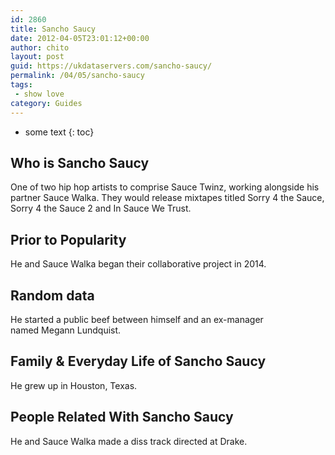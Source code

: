 ```yaml
---
id: 2860
title: Sancho Saucy
date: 2012-04-05T23:01:12+00:00
author: chito
layout: post
guid: https://ukdataservers.com/sancho-saucy/
permalink: /04/05/sancho-saucy
tags:
 - show love
category: Guides
---
```


* some text
{: toc}
          
          
## Who is  Sancho Saucy
                  
                  
                  
One of two hip hop artists to comprise Sauce Twinz, working alongside his partner Sauce Walka. They would release mixtapes titled Sorry 4 the Sauce, Sorry 4 the Sauce 2 and In Sauce We Trust. 
                  
                
                
                
## Prior to Popularity 
                  
                  
                  
He and Sauce Walka began their collaborative project in 2014. 
                  
                
                
                
## Random data 
                  
                  
                  
He started a public beef between himself and an ex-manager named Megann Lundquist. 
                  
                
                
                
## Family & Everyday Life of Sancho Saucy
                  
                  
                  
He grew up in Houston, Texas. 
                  
                
                
                
## People Related With  Sancho Saucy
                  
                  
                  
He and Sauce Walka made a diss track directed at Drake. 
                  
                
              
            
          
          
          
    
    
  
